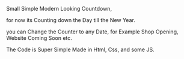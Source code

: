 Small Simple Modern Looking Countdown,

for now its Counting down the Day till the New Year.

you can Change the Counter to any Date, for Example Shop Opening, Website Coming Soon etc.

The Code is Super Simple Made in Html, Css, and some JS.
